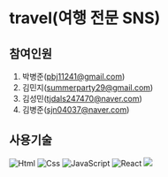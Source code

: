 # travel(여행 전문 SNS)

## 참여인원
1. 박병준(pbj11241@gmail.com)
2. 김민지(summerparty29@gmail.com)
3. 김성민(tjdals247470@naver.com)
4. 김병준(sjn04037@naver.com)

## 사용기술
<img alt="Html" src ="https://img.shields.io/badge/HTML5-E34F26.svg?&style=for-the-badge&logo=HTML5&logoColor=white"/>
<img alt="Css" src ="https://img.shields.io/badge/CSS3-1572B6.svg?&style=for-the-badge&logo=CSS3&logoColor=white"/>
<img alt="JavaScript" src ="https://img.shields.io/badge/JavaScriipt-F7DF1E.svg?&style=for-the-badge&logo=JavaScript&logoColor=black"/>
<img alt="React" src="https://img.shields.io/badge/React-61DAFB.svg?&style=for-the-badge&logo=React&logoColor=white"/>
<img src="https://img.shields.io/badge/Firebase-FFCA28.svg?&style=for-the-badge&logo=firebase&logoColor=white"/>
